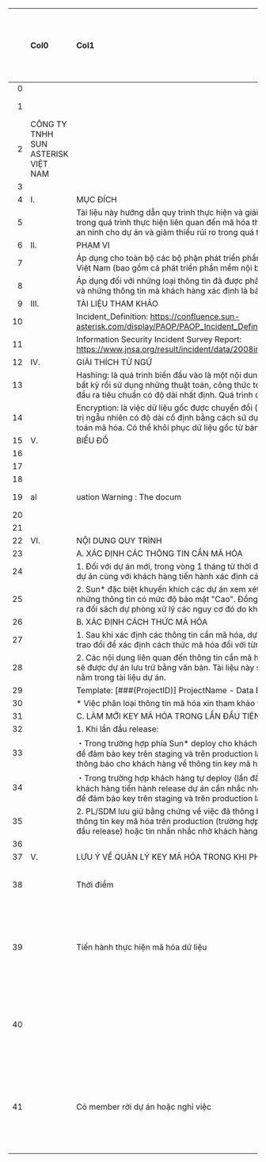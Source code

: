 |    | Col0                               | Col1                                                                                                                                                                                                                | Col2   | QUY TRÌNH THỰC HIỆN MÃ HÓA TRONG DỰ ÁN                       | Col4   | Col5   | Col6   | Col7                   | Mã số: 1-501                     | Col9          |
|---:|:-----------------------------------|:--------------------------------------------------------------------------------------------------------------------------------------------------------------------------------------------------------------------|:-------|:-------------------------------------------------------------|:-------|:-------|:-------|:-----------------------|:---------------------------------|:--------------|
|  0 |                                    |                                                                                                                                                                                                                     |        |                                                              |        |        |        |                        | Lần ban hành: 16                 |               |
|  1 |                                    |                                                                                                                                                                                                                     |        |                                                              |        |        |        |                        | Ngày ban hành: 24/12/2024        |               |
|  2 | CÔNG TY TNHH SUN ASTERISK VIỆT NAM |                                                                                                                                                                                                                     |        |                                                              |        |        |        |                        | ISO/IEC 27001:2022&ISO 9001:2015 |               |
|  3 |                                    |                                                                                                                                                                                                                     |        |                                                              |        |        |        |                        |                                  |               |
|  4 | I.                                 | MỤC ĐÍCH                                                                                                                                                                                                            |        |                                                              |        |        |        |                        |                                  |               |
|  5 |                                    | Tài liệu này hướng dẫn quy trình thực hiện và giải thích về các điểm lưu ý trong quá trình thực hiện liên quan đến mã hóa thông tin nhằm tăng cường an ninh cho dự án và giảm thiểu rủi ro trong quá trình vận hành |        |                                                              |        |        |        |                        |                                  |               |
|  6 | II.                                | PHẠM VI                                                                                                                                                                                                             |        |                                                              |        |        |        |                        |                                  |               |
|  7 |                                    | Áp dụng cho toàn bộ các bộ phận phát triển phần mềm tại Sun Asterisk Việt Nam (bao gồm cả phát triển phần mềm nội bộ);                                                                                              |        |                                                              |        |        |        |                        |                                  |               |
|  8 |                                    | Áp dụng đối với những loại thông tin đã được phân loại trong quy định này và những thông tin mà khách hàng xác định là bảo mật.                                                                                     |        |                                                              |        |        |        |                        |                                  |               |
|  9 | III.                               | TÀI LIỆU THAM KHẢO                                                                                                                                                                                                  |        |                                                              |        |        |        |                        |                                  |               |
| 10 |                                    | Incident_Definition: https://confluence.sun-asterisk.com/display/PAOP/PAOP_Incident_Definition                                                                                                                      |        |                                                              |        |        |        |                        |                                  |               |
| 11 |                                    | Information Security Incident Survey Report: https://www.jnsa.org/result/incident/data/2008incident_survey_e_v1.0.pdf                                                                                               |        |                                                              |        |        |        |                        |                                  |               |
| 12 | IV.                                | GIẢI THÍCH TỪ NGỮ                                                                                                                                                                                                   |        |                                                              |        |        |        |                        |                                  |               |
| 13 |                                    | Hashing: là quá trình biến đầu vào là một nội dung có kích thước, độ dài bất kỳ rồi sử dụng những thuật toán, công thức toán học để biến thành đầu ra tiêu chuẩn có độ dài nhất định. Quá trình đó sử dụng          |        |                                                              |        |        |        |                        |                                  |               |
| 14 |                                    | Encryption: là việc dữ liệu gốc được chuyển đổi (mã hóa) thành chuỗi giá trị ngẫu nhiên có độ dài cố định bằng cách sử dụng một khóa theo thuật toán mã hóa. Có thể khôi phục dữ liệu gốc từ bản mã bằng            |        |                                                              |        |        |        |                        |                                  |               |
| 15 | V.                                 | BIỂU ĐỒ                                                                                                                                                                                                             |        |                                                              |        |        |        |                        |                                  |               |
| 16 |                                    |                                                                                                                                                                                                                     |        |                                                              |        |        |        |                        |                                  |               |
| 17 |                                    |                                                                                                                                                                                                                     |        |                                                              |        |        |        |                        |                                  |               |
| 18 |                                    |                                                                                                                                                                                                                     |        |                                                              |        |        |        |                        |                                  |               |
| 19 | al                                 | uation Warning : The docum                                                                                                                                                                                          | ent w  | as cr                                                        | eated  | with   | Spire  | .XLS                   | for Pyt                          | hon           |
| 20 |                                    |                                                                                                                                                                                                                     |        |                                                              |        |        |        |                        |                                  |               |
| 21 |                                    |                                                                                                                                                                                                                     |        |                                                              |        |        |        |                        |                                  |               |
| 22 | VI.                                | NỘI DUNG QUY TRÌNH                                                                                                                                                                                                  |        |                                                              |        |        |        |                        |                                  |               |
| 23 |                                    | A. XÁC ĐỊNH CÁC THÔNG TIN CẦN MÃ HÓA                                                                                                                                                                                |        |                                                              |        |        |        |                        |                                  |               |
| 24 |                                    | 1. Đối với dự án mới, trong vòng 1 tháng từ thời điểm dự án được kick off, dự án cùng với khách hàng tiến hành xác định các thông tin cần mã hóa.                                                                   |        |                                                              |        |        |        |                        |                                  |               |
| 25 |                                    | 2. Sun* đặc biệt khuyến khích các dự án xem xét tiến hành mã hóa đối với những thông tin có mức độ bảo mật "Cao". Đồng thời, cùng khách hàng đề ra đối sách dự phòng xử lý các nguy cơ đó do không tiến             |        |                                                              |        |        |        |                        |                                  |               |
| 26 |                                    | B. XÁC ĐỊNH CÁCH THỨC MÃ HÓA                                                                                                                                                                                        |        |                                                              |        |        |        |                        |                                  |               |
| 27 |                                    | 1. Sau khi xác định các thông tin cần mã hóa, dự án cùng khách hàng sẽ trao đổi để xác định cách thức mã hóa đối với từng loại thông tin.                                                                           |        |                                                              |        |        |        |                        |                                  |               |
| 28 |                                    | 2. Các nội dung liên quan đến thông tin cần mã hóa và cách thức mã hóa sẽ được dự án lưu trữ bằng văn bản. Tài liệu này sẽ được coi là một phần nằm trong tài liệu dự án.                                           |        |                                                              |        |        |        |                        |                                  |               |
| 29 |                                    | Template: [###(ProjectID)] ProjectName - Data Encryption Checklist                                                                                                                                                  |        |                                                              |        |        |        |                        |                                  |               |
| 30 |                                    | * Việc phân loại thông tin mã hóa xin tham khảo tài liệu đính kèm.                                                                                                                                                  |        |                                                              |        |        |        |                        |                                  |               |
| 31 |                                    | C. LÀM MỚI KEY MÃ HÓA TRONG LẦN ĐẦU TIÊN RELEASE                                                                                                                                                                    |        |                                                              |        |        |        |                        |                                  |               |
| 32 |                                    | 1. Khi lần đầu release:                                                                                                                                                                                             |        |                                                              |        |        |        |                        |                                  |               |
| 33 |                                    | ・Trong trường hợp phía Sun* deploy cho khách hàng thì cần làm mới key để đảm bảo key trên staging và trên production là khác nhau. Đồng thời thông báo cho khách hàng về thông tin key mã hóa trên                 |        |                                                              |        |        |        |                        |                                  |               |
| 34 |                                    | ・Trong trường hợp khách hàng tự deploy (lần đầu release) thì trước khi khách hàng tiến hành release dự án cần nhắc nhở khách hàng làm mới key để đảm bảo key trên staging và trên production là khác nhau          |        |                                                              |        |        |        |                        |                                  |               |
| 35 |                                    | 2. PL/SDM lưu giữ bằng chứng về việc đã thông báo cho khách hàng về thông tin key mã hóa trên production (trường hợp Sun* deloy trong lần đầu release) hoặc tin nhắn nhắc nhở khách hàng về việc làm mới            |        |                                                              |        |        |        |                        |                                  |               |
| 36 |                                    |                                                                                                                                                                                                                     |        |                                                              |        |        |        |                        |                                  |               |
| 37 | V.                                 | LƯU Ý VỀ QUẢN LÝ KEY MÃ HÓA TRONG KHI PHÁT TRIỂN DỰ ÁN                                                                                                                                                              |        |                                                              |        |        |        |                        |                                  |               |
| 38 |                                    | Thời điểm                                                                                                                                                                                                           |        | Nội dung thực hiện                                           |        |        |        | Biểu mẫu tham khảo     |                                  | PIC thực hiện |
| 39 |                                    | Tiến hành thực hiện mã hóa dữ liệu                                                                                                                                                                                  |        | Nhập thông tin key mã hóa của dự án vào file Account & Key   |        |        |        | Account & Key Template |                                  | PL/SDM        |
| 40 |                                    |                                                                                                                                                                                                                     |        | Cài đặt phân quyền theo quy định ANTT tại Sun*               |        |        |        |                        |                                  |               |
| 41 |                                    | Có member rời dự án hoặc nghỉ việc                                                                                                                                                                                  |        | Xóa quyền truy cập file Account & Key trong Standard Project |        |        |        | Account & Key Template |                                  | PL/SDM        |